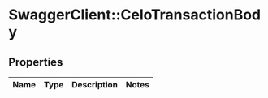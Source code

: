 # SwaggerClient::CeloTransactionBody

## Properties
Name | Type | Description | Notes
------------ | ------------- | ------------- | -------------

